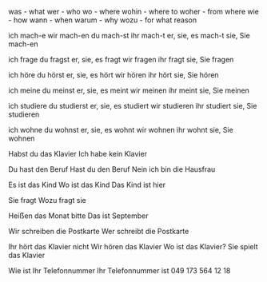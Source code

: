 was - what
wer - who
wo - where
wohin - where to
woher - from where
wie - how
wann - when
warum - why
wozu - for what reason

ich mach-e                wir mach-en
du mach-st                ihr mach-t
er, sie, es mach-t      sie, Sie mach-en



ich frage
du fragst
er, sie, es fragt
wir fragen
ihr fragt
sie, Sie fragen

ich höre
du hörst
er, sie, es hört
wir hören
ihr hört
sie, Sie hören

ich meine
du meinst
er, sie, es meint
wir meinen
ihr meint
sie, Sie meinen

ich studiere
du studierst
er, sie, es studiert
wir studieren
ihr studiert
sie, Sie studieren

ich wohne
du wohnst
er, sie, es wohnt
wir wohnen
ihr wohnt
sie, Sie wohnen



Habst du das Klavier
Ich habe kein Klavier

Du hast den Beruf
Hast du den Beruf
Nein ich bin die Hausfrau

Es ist das Kind
Wo ist das Kind
Das Kind ist hier

Sie fragt
Wozu fragt sie

Heiẞen das Monat bitte
Das ist September

Wir schreiben die Postkarte
Wer schreibt die Postkarte

Ihr hört das Klavier nicht
Wir hören das Klavier
Wo ist das Klavier?
Sie spielt das Klavier

Wie ist Ihr Telefonnummer
Ihr Telefonnummer ist 049 173 564 12 18